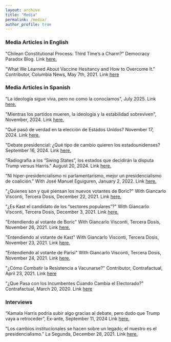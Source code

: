 ```yaml
---
layout: archive
title: "Media"
permalink: /media/
author_profile: true
---
```

### Media Articles in English

"Chilean Constitutional Process: Third Time’s a Charm?" Democracy Paradox Blog. Link [here.](https://democracyparadox.com/2023/03/13/chilean-constitutional-process-third-times-a-charm/)

"What We Learned About Vaccine Hesitancy and How to Overcome It." Contributor, Columbia News, May 7th, 2021. Link [here](https://news.columbia.edu/news/overcome-vaccine-hesitancy-messages)

### Media Articles in Spanish

"La ideología sigue viva, pero no como la conocíamos", July 2025. Link [here.](https://www.elmostrador.cl/noticias/opinion/columnas/2024/11/29/mientras-los-partidos-mueren-la-ideologia-y-la-estabilidad-sobreviven/)

"Mientras los partidos mueren, la ideología y la estabilidad sobreviven", November, 2024. Link [here.](https://www.elmostrador.cl/noticias/opinion/columnas/2025/07/10/la-ideologia-sigue-viva-pero-no-como-la-conociamos/)

"Qué pasó de verdad en la elección de Estados Unidos? November 17, 2024. Link [here.](https://www.ex-ante.cl/que-paso-de-verdad-en-la-eleccion-de-estados-unidos-por-pablo-argote-y-sebastian-urbina/) 

"Debate presidencial: ¿Qué tipo de cambio quieren los estadounidenses? September 16, 2024. Link [here.](https://www.ex-ante.cl/debate-presidencial-que-tipo-de-cambio-quieren-los-estadounidenses-por-pablo-argote/)

"Radiografía a los “Swing States”, los estados que decidirán la disputa Trump versus Harris." August 20, 2024. Link [here.](https://www.ex-ante.cl/radiografia-a-los-swing-states-los-estados-que-decidiran-la-disputa-trump-versus-harris-por-pablo-argote/)

"Ni hiper-presidencialismo ni parlamentarismo, mejor un presidencialismo de coalición." With José Manuel Eguiguren, January 2, 2022. Link [here.](https://terceradosis.cl/2022/01/02/ni-hiper-presidencialismo-ni-parlamentarismo-mejor-un-presidencialismo-de-coalicion/)

"¿Quienes son y qué piensan los nuevos votantes de Boric?" With Giancarlo Visconti, Tercera Dosis, December 22, 2021. Link [here.](https://terceradosis.cl/2021/12/22/quienes-son-y-que-piensan-los-nuevos-votantes-de-boric/)

"¿Es Kast el candidato de los “sectores populares”?"  With Giancarlo Visconti, Tercera Dosis, December 3, 2021. Link [here.](https://terceradosis.cl/2021/12/22/quienes-son-y-que-piensan-los-nuevos-votantes-de-boric/)

"Entendiendo al votante de Boric" With Giancarlo Visconti, Tercera Dosis, November 26, 2021. Link [here.](https://terceradosis.cl/2021/11/26/entendiendo-al-votante-de-boric/)

"Entendiendo al votante de Kast"  With Giancarlo Visconti, Tercera Dosis, November 23, 2021. Link [here.](https://terceradosis.cl/2021/11/23/entendiendo-al-votante-de-kast/)

"Entendiendo al votante de Parisi"  With Giancarlo Visconti, Tercera Dosis, November 24, 2021. Link [here.](https://terceradosis.cl/2021/11/24/entendiendo-al-votante-de-parisi/)

"¿Cómo Combatir la Resistencia a Vacunarse?" Contributor, Contrafactual, April 23, 2021. Link [here](http://contrafactual.cl/2021/04/23/como-combatir-la-resistencia-a-vacunarse/)

"¿Que Pasa con los Incumbentes Cuando Cambia el Electorado?" Contrafactual, March 20, 2020. Link [here](http://contrafactual.cl/2020/03/20/que-pasa-con-los-incumbentes-cuando-cambia-el-electorado/)

### Interviews

“Kamala Harris podría subir algo gracias al debate, pero dudo que Trump vaya a retroceder”, Ex-ante, September 11, 2024 Link [here.](https://www.ex-ante.cl/experto-en-eeuu-kamala-podria-subir-algo-gracias-al-debate-pero-dudo-que-trump-vaya-a-retroceder/)

"Los cambios institucionales se hacen sobre un legado; el nuestro es el presidencialismo." La Segunda, December 28, 2021. Link [here.](https://digital.lasegunda.com/2021/12/29/A/0U42MDEO#zoom=page-width)

